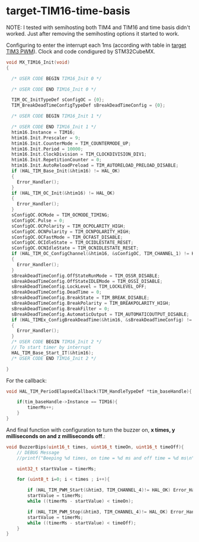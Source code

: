 # target-TIM16-time-basis

NOTE: I tested with semihosting both TIM4 and TIM16 and time basis didn't worked.
Just after removing the semihosting options it started to work.

Configuring to enter the interrupt each 1ms (according with table in [target TIM3 PWM](https://github.com/Rafaelatff/target-TIM3-PWM)). Clock and code condigured by STM32CubeMX.

```c
void MX_TIM16_Init(void)
{

  /* USER CODE BEGIN TIM16_Init 0 */

  /* USER CODE END TIM16_Init 0 */

  TIM_OC_InitTypeDef sConfigOC = {0};
  TIM_BreakDeadTimeConfigTypeDef sBreakDeadTimeConfig = {0};

  /* USER CODE BEGIN TIM16_Init 1 */

  /* USER CODE END TIM16_Init 1 */
  htim16.Instance = TIM16;
  htim16.Init.Prescaler = 9;
  htim16.Init.CounterMode = TIM_COUNTERMODE_UP;
  htim16.Init.Period = 10000;
  htim16.Init.ClockDivision = TIM_CLOCKDIVISION_DIV1;
  htim16.Init.RepetitionCounter = 0;
  htim16.Init.AutoReloadPreload = TIM_AUTORELOAD_PRELOAD_DISABLE;
  if (HAL_TIM_Base_Init(&htim16) != HAL_OK)
  {
    Error_Handler();
  }
  if (HAL_TIM_OC_Init(&htim16) != HAL_OK)
  {
    Error_Handler();
  }
  sConfigOC.OCMode = TIM_OCMODE_TIMING;
  sConfigOC.Pulse = 0;
  sConfigOC.OCPolarity = TIM_OCPOLARITY_HIGH;
  sConfigOC.OCNPolarity = TIM_OCNPOLARITY_HIGH;
  sConfigOC.OCFastMode = TIM_OCFAST_DISABLE;
  sConfigOC.OCIdleState = TIM_OCIDLESTATE_RESET;
  sConfigOC.OCNIdleState = TIM_OCNIDLESTATE_RESET;
  if (HAL_TIM_OC_ConfigChannel(&htim16, &sConfigOC, TIM_CHANNEL_1) != HAL_OK)
  {
    Error_Handler();
  }
  sBreakDeadTimeConfig.OffStateRunMode = TIM_OSSR_DISABLE;
  sBreakDeadTimeConfig.OffStateIDLEMode = TIM_OSSI_DISABLE;
  sBreakDeadTimeConfig.LockLevel = TIM_LOCKLEVEL_OFF;
  sBreakDeadTimeConfig.DeadTime = 0;
  sBreakDeadTimeConfig.BreakState = TIM_BREAK_DISABLE;
  sBreakDeadTimeConfig.BreakPolarity = TIM_BREAKPOLARITY_HIGH;
  sBreakDeadTimeConfig.BreakFilter = 0;
  sBreakDeadTimeConfig.AutomaticOutput = TIM_AUTOMATICOUTPUT_DISABLE;
  if (HAL_TIMEx_ConfigBreakDeadTime(&htim16, &sBreakDeadTimeConfig) != HAL_OK)
  {
    Error_Handler();
  }
  /* USER CODE BEGIN TIM16_Init 2 */
  // To start timer by interrupt
  HAL_TIM_Base_Start_IT(&htim16);
  /* USER CODE END TIM16_Init 2 */

}

```

For the callback:

```c
void HAL_TIM_PeriodElapsedCallback(TIM_HandleTypeDef *tim_baseHandle){

	if(tim_baseHandle->Instance == TIM16){
		timerMs++;
	}
}
```

And final function with configuration to turn the buzzer on, **x times, y milliseconds on and z milliseconds off**.:

```c
void BuzzerBips(uint16_t times, uint16_t timeOn, uint16_t timeOff){
	// DEBUG Message
	//printf("Beeping %d times, on time = %d ms and off time = %d ms\n", times, timeOn, timeOff);

	uint32_t startValue = timerMs;

	for (uint8_t i=0; i < times ; i++){

		if (HAL_TIM_PWM_Start(&htim3, TIM_CHANNEL_4)!= HAL_OK) Error_Handler();
		startValue = timerMs;
		while ((timerMs - startValue) < timeOn);

		if (HAL_TIM_PWM_Stop(&htim3, TIM_CHANNEL_4)!= HAL_OK) Error_Handler();
		startValue = timerMs;
		while ((timerMs - startValue) < timeOff);
	}
}
```

